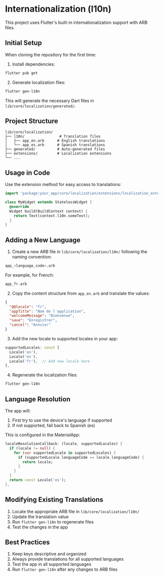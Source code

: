 # Internationalization (l10n)

This project uses Flutter's built-in internationalization support with ARB files.

## Initial Setup

When cloning the repository for the first time:

1. Install dependencies:

```bash
flutter pub get
```

2. Generate localization files:

```bash
flutter gen-l10n
```

This will generate the necessary Dart files in `lib/core/localization/generated/`.

## Project Structure

```
lib/core/localization/
├── l10n/                # Translation files
│   ├── app_en.arb      # English translations
│   └── app_es.arb      # Spanish translations
├── generated/          # Auto-generated files
├── extensions/         # Localization extensions
└── ...
```

## Usage in Code

Use the extension method for easy access to translations:

```dart
import 'package:your_app/core/localization/extensions/localization_extension.dart';

class MyWidget extends StatelessWidget {
  @override
  Widget build(BuildContext context) {
    return Text(context.l10n.someText);
  }
}
```

## Adding a New Language

1. Create a new ARB file in `lib/core/localization/l10n/` following the naming convention:

```bash
app_<language_code>.arb
```

For example, for French:

```bash
app_fr.arb
```

2. Copy the content structure from `app_en.arb` and translate the values:

```json
{
  "@@locale": "fr",
  "appTitle": "Nom de l'application",
  "welcomeMessage": "Bienvenue",
  "save": "Enregistrer",
  "cancel": "Annuler"
}
```

3. Add the new locale to supported locales in your app:

```dart
supportedLocales: const [
  Locale('en'),
  Locale('es'),
  Locale('fr'),  // Add new locale here
],
```

4. Regenerate the localization files:

```bash
flutter gen-l10n
```

## Language Resolution

The app will:

1. First try to use the device's language if supported
2. If not supported, fall back to Spanish (es)

This is configured in the MaterialApp:

```dart
localeResolutionCallback: (locale, supportedLocales) {
  if (locale != null) {
    for (var supportedLocale in supportedLocales) {
      if (supportedLocale.languageCode == locale.languageCode) {
        return locale;
      }
    }
  }
  return const Locale('es');
},
```

## Modifying Existing Translations

1. Locate the appropriate ARB file in `lib/core/localization/l10n/`
2. Update the translation value
3. Run `flutter gen-l10n` to regenerate files
4. Test the changes in the app

## Best Practices

1. Keep keys descriptive and organized
2. Always provide translations for all supported languages
3. Test the app in all supported languages
4. Run `flutter gen-l10n` after any changes to ARB files
